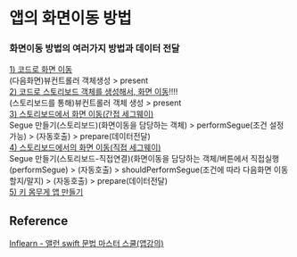 # 앱의 화면이동 방법
### 화면이동 방법의 여러가지 방법과 데이터 전달
[1) 코드로 화면 이동](https://github.com/ZE-R0-1/Swift-TIL/blob/main/AppPractice/4-%ED%99%94%EB%A9%B4%EC%9D%B4%EB%8F%99%EA%B3%BC%20%EB%8D%B0%EC%9D%B4%ED%84%B0%20%EC%A0%84%EB%8B%AC/1.%20%EC%BD%94%EB%93%9C%EB%A1%9C%20%ED%99%94%EB%A9%B4%20%EC%9D%B4%EB%8F%99.md)  
(다음화면)뷰컨트롤러 객체생성 > present  
[2) 코드로 스토리보드 객체를 생성해서, 화면 이동](https://github.com/ZE-R0-1/Swift-TIL/blob/main/AppPractice/4-%ED%99%94%EB%A9%B4%EC%9D%B4%EB%8F%99%EA%B3%BC%20%EB%8D%B0%EC%9D%B4%ED%84%B0%20%EC%A0%84%EB%8B%AC/2.%20%EC%BD%94%EB%93%9C%EB%A1%9C%20%EC%8A%A4%ED%86%A0%EB%A6%AC%EB%B3%B4%EB%93%9C%20%EA%B0%9D%EC%B2%B4%EB%A5%BC%20%EC%83%9D%EC%84%B1%ED%95%B4%EC%84%9C%2C%20%ED%99%94%EB%A9%B4%20%EC%9D%B4%EB%8F%99.md)!!!!  
(스토리보드를 통해)뷰컨트롤러 객체 생성 > present  
[3) 스토리보드에서 화면 이동(간접 세그웨이)](https://github.com/ZE-R0-1/Swift-TIL/blob/main/AppPractice/4-%ED%99%94%EB%A9%B4%EC%9D%B4%EB%8F%99%EA%B3%BC%20%EB%8D%B0%EC%9D%B4%ED%84%B0%20%EC%A0%84%EB%8B%AC/3.%20%EC%8A%A4%ED%86%A0%EB%A6%AC%EB%B3%B4%EB%93%9C%EC%97%90%EC%84%9C%20%ED%99%94%EB%A9%B4%20%EC%9D%B4%EB%8F%99(%EA%B0%84%EC%A0%91%20%EC%84%B8%EA%B7%B8%EC%9B%A8%EC%9D%B4).md)  
Segue 만들기(스토리보드)(화면이동을 담당하는 객체) > performSegue(조건 설정 가능) > (자동호출) > prepare(데이터전달)  
[4) 스토리보드에서의 화면 이동(직접 세그웨이)](https://github.com/ZE-R0-1/Swift-TIL/blob/main/AppPractice/4-%ED%99%94%EB%A9%B4%EC%9D%B4%EB%8F%99%EA%B3%BC%20%EB%8D%B0%EC%9D%B4%ED%84%B0%20%EC%A0%84%EB%8B%AC/4.%20%EC%8A%A4%ED%86%A0%EB%A6%AC%EB%B3%B4%EB%93%9C%EC%97%90%EC%84%9C%EC%9D%98%20%ED%99%94%EB%A9%B4%20%EC%9D%B4%EB%8F%99(%EC%A7%81%EC%A0%91%20%EC%84%B8%EA%B7%B8%EC%9B%A8%EC%9D%B4).md)  
Segue 만들기(스토리보드-직접연결)(화면이동을 담당하는 객체/버튼에서 직접실행(performSegue) > (자동호출) > shouldPerformSegue(조건에 따라 다음화면 이동할지/말지) > (자동호출) > prepare(데이터전달)  
[5) 키 몸무게 앱 만들기](https://github.com/ZE-R0-1/Swift-TIL/blob/main/AppPractice/4-%ED%99%94%EB%A9%B4%EC%9D%B4%EB%8F%99%EA%B3%BC%20%EB%8D%B0%EC%9D%B4%ED%84%B0%20%EC%A0%84%EB%8B%AC/5.%20%ED%82%A4%20%EB%AA%B8%EB%AC%B4%EA%B2%8C%20%EC%95%B1%20%EB%A7%8C%EB%93%A4%EA%B8%B0.md)

## Reference 
[Inflearn - 앨런 swift 문법 마스터 스쿨(앱강의)](https://www.inflearn.com/course/%EC%8A%A4%EC%9C%84%ED%94%84%ED%8A%B8-%EB%AC%B8%EB%B2%95-%EB%A7%88%EC%8A%A4%ED%84%B0-%EC%8A%A4%EC%BF%A8-%EC%95%B1%EB%A7%8C%EB%93%A4%EA%B8%B0)

